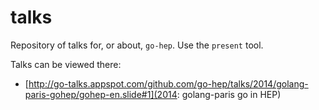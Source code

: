 talks
=====

Repository of talks for, or about, `go-hep`.
Use the `present` tool.

Talks can be viewed there:

- [http://go-talks.appspot.com/github.com/go-hep/talks/2014/golang-paris-gohep/gohep-en.slide#1](2014: golang-paris go in HEP)

